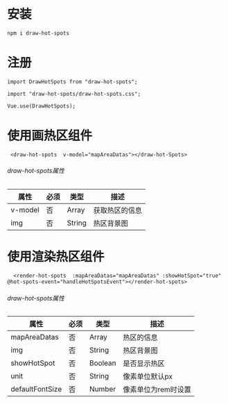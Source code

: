 
# 安装
```
npm i draw-hot-spots
```
# 注册
```JS
import DrawHotSpots from "draw-hot-spots";

import "draw-hot-spots/draw-hot-spots.css";

Vue.use(DrawHotSpots);
```

# 使用画热区组件
```Vue
 <draw-hot-spots  v-model="mapAreaDatas"></draw-hot-Spots>
 ```

 ###### draw-hot-spots属性
|  属性   | 必须  | 类型 |描述|
|  ----  | ----  |----|----|
| v-model  | 否 |Array |获取热区的信息 |
| img  | 否 |String |热区背景图 |

# 使用渲染热区组件
```Vue
  <render-hot-spots  :mapAreaDatas="mapAreaDatas" :showHotSpot="true" @hot-spots-event="handleHotSpotsEvent"></render-hot-spots>
 ```

 ###### draw-hot-spots属性
|  属性   | 必须  | 类型 |描述|
|  ----  | ----  |----|----|
| mapAreaDatas  | 否 |Array |热区的信息 |
| img  | 否 |String |热区背景图 |
| showHotSpot  | 否 |Boolean | 是否显示热区|
| unit  | 否 |String | 像素单位默认px|
| defaultFontSize  | 否 |Number | 像素单位为rem时设置|





